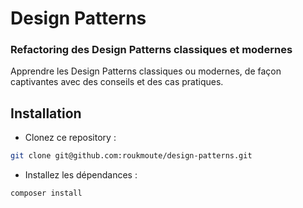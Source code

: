 # Design Patterns
### Refactoring des Design Patterns classiques et modernes

Apprendre les Design Patterns classiques ou modernes, de façon captivantes avec des conseils et des cas pratiques. 

## Installation

* Clonez ce repository :
```bash
git clone git@github.com:roukmoute/design-patterns.git
```

* Installez les dépendances :
```bash
composer install
```
